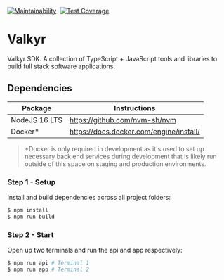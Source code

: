 [![Maintainability](https://api.codeclimate.com/v1/badges/d12a6788570bda777116/maintainability)](https://codeclimate.com/github/kodemon/valkyr/maintainability)&nbsp;
[![Test Coverage](https://api.codeclimate.com/v1/badges/d12a6788570bda777116/test_coverage)](https://codeclimate.com/github/kodemon/valkyr/test_coverage)

# Valkyr

Valkyr SDK. A collection of TypeScript + JavaScript tools and libraries to build full stack software applications.

## Dependencies

| Package       | Instructions                            |
| ------------- | --------------------------------------- |
| NodeJS 16 LTS | https://github.com/nvm-sh/nvm           |
| Docker\*      | https://docs.docker.com/engine/install/ |

> *Docker is only required in development as it's used to set up necessary back end services during development that is likely run outside of this space on staging and production environments.

### Step 1 - Setup

Install and build dependencies across all project folders:

```sh
$ npm install
$ npm run build
```

### Step 2 - Start

Open up two terminals and run the api and app respectively:

```sh
$ npm run api # Terminal 1
$ npm run app # Terminal 2
```

